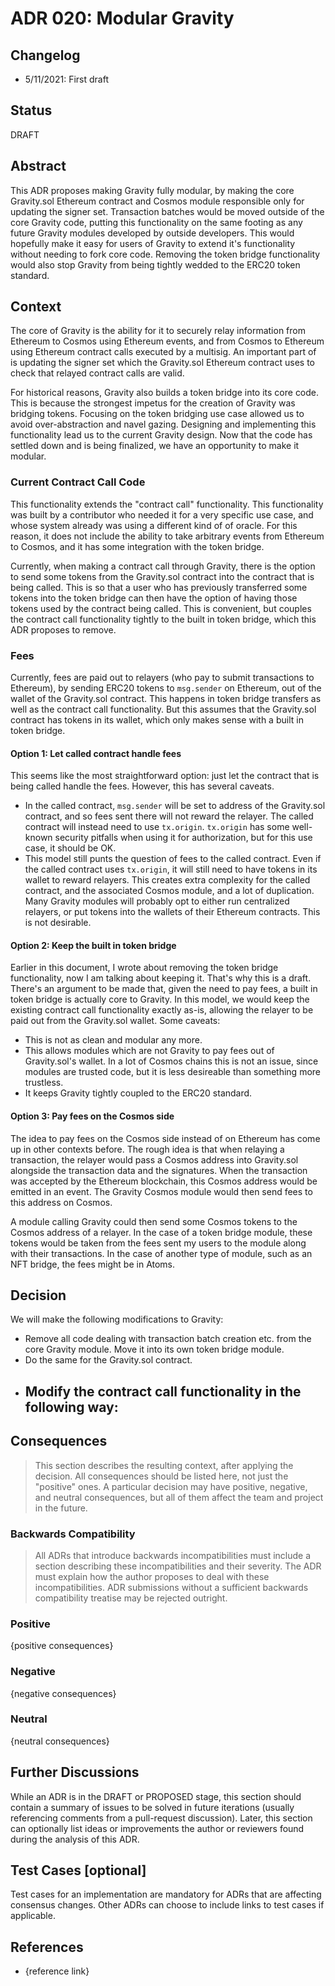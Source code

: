 # ADR 020: Modular Gravity

## Changelog

- 5/11/2021: First draft

## Status

DRAFT

## Abstract

This ADR proposes making Gravity fully modular, by making the core Gravity.sol Ethereum contract and Cosmos module responsible only for updating the signer set. Transaction batches would be moved outside of the core Gravity code, putting this functionality on the same footing as any future Gravity modules developed by outside developers. This would hopefully make it easy for users of Gravity to extend it's functionality without needing to fork core code. Removing the token bridge functionality would also stop Gravity from being tightly wedded to the ERC20 token standard.

## Context

The core of Gravity is the ability for it to securely relay information from Ethereum to Cosmos using Ethereum events, and from Cosmos to Ethereum using Ethereum contract calls executed by a multisig. An important part of is updating the signer set which the Gravity.sol Ethereum contract uses to check that relayed contract calls are valid.

For historical reasons, Gravity also builds a token bridge into its core code. This is because the strongest impetus for the creation of Gravity was bridging tokens. Focusing on the token bridging use case allowed us to avoid over-abstraction and navel gazing. Designing and implementing this functionality lead us to the current Gravity design. Now that the code has settled down and is being finalized, we have an opportunity to make it modular.

### Current Contract Call Code

This functionality extends the "contract call" functionality. This functionality was built by a contributor who needed it for a very specific use case, and whose system already was using a different kind of of oracle. For this reason, it does not include the ability to take arbitrary events from Ethereum to Cosmos, and it has some integration with the token bridge.

Currently, when making a contract call through Gravity, there is the option to send some tokens from the Gravity.sol contract into the contract that is being called. This is so that a user who has previously transferred some tokens into the token bridge can then have the option of having those tokens used by the contract being called. This is convenient, but couples the contract call functionality tightly to the built in token bridge, which this ADR proposes to remove.

### Fees

Currently, fees are paid out to relayers (who pay to submit transactions to Ethereum), by sending ERC20 tokens to `msg.sender` on Ethereum, out of the wallet of the Gravity.sol contract. This happens in token bridge transfers as well as the contract call functionality. But this assumes that the Gravity.sol contract has tokens in its wallet, which only makes sense with a built in token bridge.

#### Option 1: Let called contract handle fees

This seems like the most straightforward option: just let the contract that is being called handle the fees. However, this has several caveats.

- In the called contract, `msg.sender` will be set to address of the Gravity.sol contract, and so fees sent there will not reward the relayer. The called contract will instead need to use `tx.origin`. `tx.origin` has some well-known security pitfalls when using it for authorization, but for this use case, it should be OK.
- This model still punts the question of fees to the called contract. Even if the called contract uses `tx.origin`, it will still need to have tokens in its wallet to reward relayers. This creates extra complexity for the called contract, and the associated Cosmos module, and a lot of duplication. Many Gravity modules will probably opt to either run centralized relayers, or put tokens into the wallets of their Ethereum contracts. This is not desirable.

#### Option 2: Keep the built in token bridge

Earlier in this document, I wrote about removing the token bridge functionality, now I am talking about keeping it. That's why this is a draft. There's an argument to be made that, given the need to pay fees, a built in token bridge is actually core to Gravity. In this model, we would keep the existing contract call functionality exactly as-is, allowing the relayer to be paid out from the Gravity.sol wallet. Some caveats:

- This is not as clean and modular any more.
- This allows modules which are not Gravity to pay fees out of Gravity.sol's wallet. In a lot of Cosmos chains this is not an issue, since modules are trusted code, but it is less desireable than something more trustless.
- It keeps Gravity tightly coupled to the ERC20 standard.

#### Option 3: Pay fees on the Cosmos side

The idea to pay fees on the Cosmos side instead of on Ethereum has come up in other contexts before. The rough idea is that when relaying a transaction, the relayer would pass a Cosmos address into Gravity.sol alongside the transaction data and the signatures. When the transaction was accepted by the Ethereum blockchain, this Cosmos address would be emitted in an event. The Gravity Cosmos module would then send fees to this address on Cosmos.

A module calling Gravity could then send some Cosmos tokens to the Cosmos address of a relayer. In the case of a token bridge module, these tokens would be taken from the fees sent my users to the module along with their transactions. In the case of another type of module, such as an NFT bridge, the fees might be in Atoms.

## Decision

We will make the following modifications to Gravity:

- Remove all code dealing with transaction batch creation etc. from the core Gravity module. Move it into its own token bridge module.
- Do the same for the Gravity.sol contract.
- Modify the contract call functionality in the following way:
  -

## Consequences

> This section describes the resulting context, after applying the decision. All consequences should be listed here, not just the "positive" ones. A particular decision may have positive, negative, and neutral consequences, but all of them affect the team and project in the future.

### Backwards Compatibility

> All ADRs that introduce backwards incompatibilities must include a section describing these incompatibilities and their severity. The ADR must explain how the author proposes to deal with these incompatibilities. ADR submissions without a sufficient backwards compatibility treatise may be rejected outright.

### Positive

{positive consequences}

### Negative

{negative consequences}

### Neutral

{neutral consequences}

## Further Discussions

While an ADR is in the DRAFT or PROPOSED stage, this section should contain a summary of issues to be solved in future iterations (usually referencing comments from a pull-request discussion).
Later, this section can optionally list ideas or improvements the author or reviewers found during the analysis of this ADR.

## Test Cases [optional]

Test cases for an implementation are mandatory for ADRs that are affecting consensus changes. Other ADRs can choose to include links to test cases if applicable.

## References

- {reference link}
